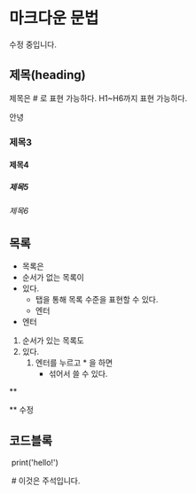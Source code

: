 # 마크다운 문법

수정 중입니다. 

## 제목(heading)

제목은 # 로 표현 가능하다. H1~H6까지 표현 가능하다.


안녕
### 제목3

#### 제목4

##### 제목5

###### 제목6

## 목록

* 목록은
* 순서가 없는 목록이
* 있다.
  * 탭을 통해 목록 수준을 표현할 수 있다.
  * 엔터
* 엔터



1. 순서가 있는 목록도
2. 있다.
   1. 엔터를 누르고 * 을 하면
      * 섞어서 쓸 수 있다.

**

** 수정

## 코드블록

​	print('hello!')

​	# 이것은 주석입니다.
